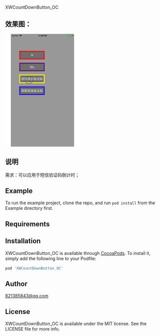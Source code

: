 XWCountDownButton_OC

## 效果图：



![输入图片说明](https://github.com/821385843/XWCountDownButtonDemo/blob/master/img.gif "在这里输入图片标题")


## 说明
需求：可以应用于短信验证码倒计时；

## Example

To run the example project, clone the repo, and run `pod install` from the Example directory first.

## Requirements

## Installation

XWCountDownButton_OC is available through [CocoaPods](https://cocoapods.org). To install
it, simply add the following line to your Podfile:

```ruby
pod 'XWCountDownButton_OC'
```

## Author

821385843@qq.com

## License

XWCountDownButton_OC is available under the MIT license. See the LICENSE file for more info.
